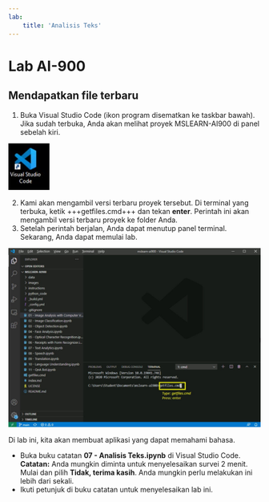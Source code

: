 ```yaml
---
lab:
    title: 'Analisis Teks'
---
```


# Lab AI-900
## Mendapatkan file terbaru

1.  Buka Visual Studio Code (ikon program disematkan ke taskbar bawah). Jika sudah terbuka, Anda akan melihat proyek MSLEARN-AI900 di panel sebelah kiri.

![Ikon Visual Studio Code](./images/vscode.jpg)

2.  Kami akan mengambil versi terbaru proyek tersebut. Di terminal yang terbuka, ketik +++getfiles.cmd+++ dan tekan **enter**. Perintah ini akan mengambil versi terbaru proyek ke folder Anda. 
3.  Setelah perintah berjalan, Anda dapat menutup panel terminal. Sekarang, Anda dapat memulai lab. 

![Gambar pendukung untuk menggunakan terminal di Visual Studio Code.](./images/terminal_support1.jpg)

Di lab ini, kita akan membuat aplikasi yang dapat memahami bahasa.

-  Buka buku catatan **07 - Analisis Teks.ipynb** di Visual Studio Code.
    **Catatan:** Anda mungkin diminta untuk menyelesaikan survei 2 menit. Mulai dan pilih **Tidak, terima kasih**. Anda mungkin perlu melakukan ini lebih dari sekali.
-  Ikuti petunjuk di buku catatan untuk menyelesaikan lab ini.
